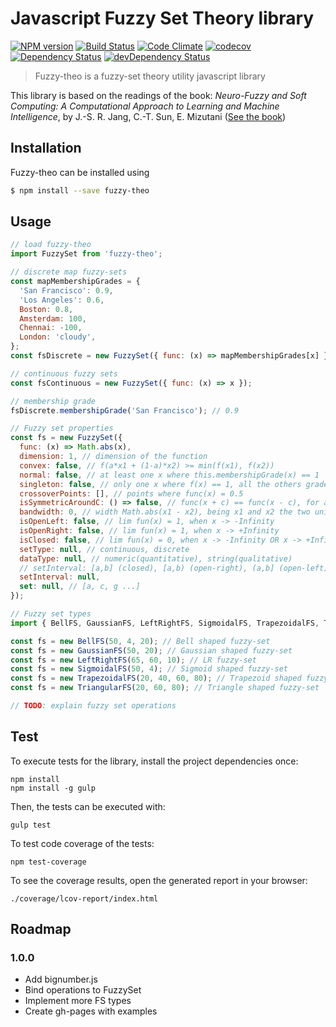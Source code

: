 # Javascript Fuzzy Set Theory library

[![NPM version](https://img.shields.io/npm/v/fuzzy-theo.svg)](https://www.npmjs.com/package/fuzzy-theo)
[![Build Status](https://travis-ci.org/leoaretakis/fuzzy-theo.svg?branch=master)](https://travis-ci.org/leoaretakis/fuzzy-theo)
[![Code Climate](https://codeclimate.com/github/leoaretakis/fuzzy-theo/badges/gpa.svg)](https://codeclimate.com/github/leoaretakis/fuzzy-theo)
[![codecov](https://codecov.io/github/leoaretakis/fuzzy-theo/coverage.svg)](https://codecov.io/gh/leoaretakis/fuzzy-theo)
[![Dependency Status](https://david-dm.org/leoaretakis/fuzzy-theo.svg)](https://david-dm.org/leoaretakis/fuzzy-theo)
[![devDependency Status](https://david-dm.org/leoaretakis/fuzzy-theo/dev-status.svg)](https://david-dm.org/leoaretakis/fuzzy-theo#info=devDependencies)

> Fuzzy-theo is a fuzzy-set theory utility javascript library

This library is based on the readings of the book: _Neuro-Fuzzy and Soft Computing: A Computational Approach to Learning and Machine Intelligence_, by J.-S. R. Jang, C.-T. Sun, E. Mizutani ([See the book](http://www.amazon.com/Neuro-Fuzzy-Soft-Computing-Computational-Intelligence/dp/0132610663))

## Installation

Fuzzy-theo can be installed using

```sh
$ npm install --save fuzzy-theo
```

## Usage

```js
// load fuzzy-theo
import FuzzySet from 'fuzzy-theo';

// discrete map fuzzy-sets
const mapMembershipGrades = {
  'San Francisco': 0.9,
  'Los Angeles': 0.6,
  Boston: 0.8,
  Amsterdam: 100,
  Chennai: -100,
  London: 'cloudy',
};
const fsDiscrete = new FuzzySet({ func: (x) => mapMembershipGrades[x] });

// continuous fuzzy sets
const fsContinuous = new FuzzySet({ func: (x) => x });

// membership grade
fsDiscrete.membershipGrade('San Francisco'); // 0.9

// Fuzzy set properties
const fs = new FuzzySet({
  func: (x) => Math.abs(x),
  dimension: 1, // dimension of the function
  convex: false, // f(a*x1 + (1-a)*x2) >= min(f(x1), f(x2))
  normal: false, // at least one x where this.membershipGrade(x) == 1
  singleton: false, // only one x where f(x) == 1, all the others grades are 0,
  crossoverPoints: [], // points where func(x) = 0.5
  isSymmetricAroundC: () => false, // func(x + c) == func(x - c), for all x
  bandwidth: 0, // width Math.abs(x1 - x2), being x1 and x2 the two unique crossover points
  isOpenLeft: false, // lim fun(x) = 1, when x -> -Infinity
  isOpenRight: false, // lim fun(x) = 1, when x -> +Infinity
  isClosed: false, // lim fun(x) = 0, when x -> -Infinity OR x -> +Infinity
  setType: null, // continuous, discrete
  dataType: null, // numeric(quantitative), string(qualitative)
  // setInterval: [a,b] (closed), [a,b) (open-right), (a,b] (open-left), (a,b) (open)
  setInterval: null,
  set: null, // [a, c, g ...]
});

// Fuzzy set types
import { BellFS, GaussianFS, LeftRightFS, SigmoidalFS, TrapezoidalFS, TriangularFS } from 'fuzzy-theo';

const fs = new BellFS(50, 4, 20); // Bell shaped fuzzy-set
const fs = new GaussianFS(50, 20); // Gaussian shaped fuzzy-set
const fs = new LeftRightFS(65, 60, 10); // LR fuzzy-set
const fs = new SigmoidalFS(50, 4); // Sigmoid shaped fuzzy-set
const fs = new TrapezoidalFS(20, 40, 60, 80); // Trapezoid shaped fuzzy-set
const fs = new TriangularFS(20, 60, 80); // Triangle shaped fuzzy-set

// TODO: explain fuzzy set operations

```

## Test

To execute tests for the library, install the project dependencies once:

    npm install
    npm install -g gulp

Then, the tests can be executed with:

    gulp test

To test code coverage of the tests:

    npm test-coverage

To see the coverage results, open the generated report in your browser:

    ./coverage/lcov-report/index.html



## Roadmap


### 1.0.0

* Add bignumber.js
* Bind operations to FuzzySet
* Implement more FS types
* Create gh-pages with examples
